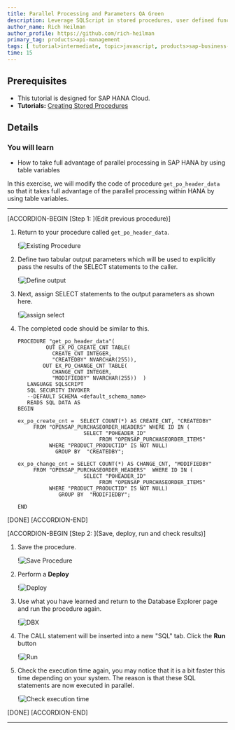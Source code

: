 ```yaml
---
title: Parallel Processing and Parameters QA Green
description: Leverage SQLScript in stored procedures, user defined functions, and user defined libraries.
author_name: Rich Heilman
author_profile: https://github.com/rich-heilman
primary_tag: products>api-management
tags: [ tutorial>intermediate, topic>javascript, products>sap-business-t] 
time: 15
---
```


## Prerequisites  
- This tutorial is designed for SAP HANA Cloud.
- **Tutorials:** [Creating Stored Procedures](hana-cloud-sqlscript-stored-proc)

## Details
### You will learn  
- How to take full advantage of parallel processing in SAP HANA by using table variables

In this exercise, we will modify the code of procedure `get_po_header_data`  so that it takes full advantage of the parallel processing within HANA by using table variables.

---

[ACCORDION-BEGIN [Step 1: ](Edit previous procedure)]

1. Return to your procedure called `get_po_header_data`.

    !![Existing Procedure](1_1.png)

2. Define two tabular output parameters which will be used to explicitly pass the results of the SELECT statements to the caller.

    !![Define output](1_2.png)

3. Next, assign SELECT statements to the output parameters as shown here.

    !![assign select](1_3.png)

4. The completed code should be similar to this.

    ```SQLCRIPT
    PROCEDURE "get_po_header_data"(
             OUT EX_PO_CREATE_CNT TABLE(
               CREATE_CNT INTEGER,
               "CREATEDBY" NVARCHAR(255)),
            OUT EX_PO_CHANGE_CNT TABLE(
               CHANGE_CNT INTEGER,
               "MODIFIEDBY" NVARCHAR(255))  )
       LANGUAGE SQLSCRIPT
       SQL SECURITY INVOKER
       --DEFAULT SCHEMA <default_schema_name>
       READS SQL DATA AS
    BEGIN

    ex_po_create_cnt =  SELECT COUNT(*) AS CREATE_CNT, "CREATEDBY"
         FROM "OPENSAP_PURCHASEORDER_HEADERS" WHERE ID IN (
                         SELECT "POHEADER_ID"
                              FROM "OPENSAP_PURCHASEORDER_ITEMS"
              WHERE "PRODUCT_PRODUCTID" IS NOT NULL)
                GROUP BY  "CREATEDBY";

    ex_po_change_cnt = SELECT COUNT(*) AS CHANGE_CNT, "MODIFIEDBY"
         FROM "OPENSAP_PURCHASEORDER_HEADERS"  WHERE ID IN (
                         SELECT "POHEADER_ID"
                              FROM "OPENSAP_PURCHASEORDER_ITEMS"
              WHERE "PRODUCT_PRODUCTID" IS NOT NULL)
                 GROUP BY  "MODIFIEDBY";

    END
    ```

[DONE]
[ACCORDION-END]

[ACCORDION-BEGIN [Step 2: ](Save, deploy, run and check results)]

1. Save the procedure.

    !![Save Procedure](2_1.png)

2. Perform a **Deploy**

    !![Deploy](2_2.png)

3. Use what you have learned and return to the Database Explorer page and run the procedure again.

    !![DBX](2_3.png)

4. The CALL statement will be inserted into a new "SQL" tab. Click the **Run** button

    !![Run](2_4.png)

5. Check the execution time again, you may notice that it is a bit faster this time depending on your system. The reason is that these SQL statements are now executed in parallel.

    !![Check execution time](2_5.png)

[DONE]
[ACCORDION-END]

---
